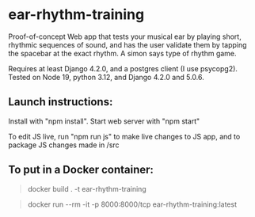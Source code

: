 # ear-rhythm-training


Proof-of-concept Web app that tests your musical ear by playing short, rhythmic sequences of sound, and has the user validate them by tapping the spacebar at the exact rhythm. A simon says type of rhythm game.

Requires at least Django 4.2.0, and a postgres client (I use psycopg2). Tested on Node 19, python 3.12, and Django 4.2.0 and 5.0.6.

## Launch instructions:

Install with "npm install". Start web server with "npm start"

To edit JS live, run "npm run js" to make live changes to JS app, and to package JS changes made in /src

## To put in a Docker container:

> docker build . -t ear-rhythm-training

> docker run --rm -it -p 8000:8000/tcp ear-rhythm-training:latest

